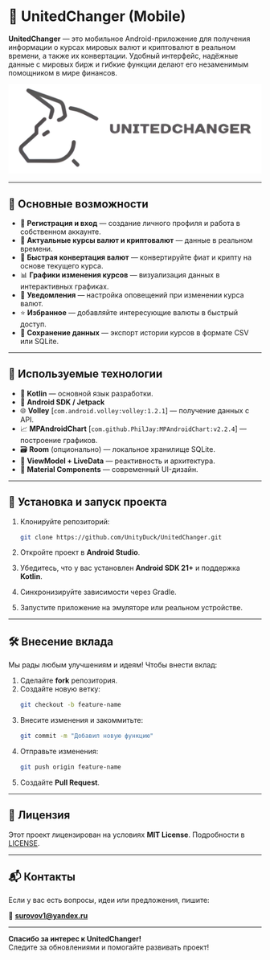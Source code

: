 # 📱 UnitedChanger (Mobile)

**UnitedChanger** — это мобильное Android-приложение для получения информации о курсах мировых валют и криптовалют в реальном времени, а также их конвертации. Удобный интерфейс, надёжные данные с мировых бирж и гибкие функции делают его незаменимым помощником в мире финансов.

![Logo](images/ReadMeIcon.png)

---

## 🔧 Основные возможности

- 🔐 **Регистрация и вход** — создание личного профиля и работа в собственном аккаунте.
- 💱 **Актуальные курсы валют и криптовалют** — данные в реальном времени.
- 🔄 **Быстрая конвертация валют** — конвертируйте фиат и крипту на основе текущего курса.
- 📊 **Графики изменения курсов** — визуализация данных в интерактивных графиках.
- 🔔 **Уведомления** — настройка оповещений при изменении курса валют.
- ⭐ **Избранное** — добавляйте интересующие валюты в быстрый доступ.
- 💾 **Сохранение данных** — экспорт истории курсов в формате CSV или SQLite.

---

## 🧰 Используемые технологии

- 🧠 **Kotlin** — основной язык разработки.
- 🧩 **Android SDK / Jetpack**
- 🌐 **Volley** [`com.android.volley:volley:1.2.1`] — получение данных с API.
- 📈 **MPAndroidChart** [`com.github.PhilJay:MPAndroidChart:v2.2.4`] — построение графиков.
- 🗃 **Room** (опционально) — локальное хранилище SQLite.
- 🔄 **ViewModel + LiveData** — реактивность и архитектура.
- 🎨 **Material Components** — современный UI-дизайн.

---

## 🚀 Установка и запуск проекта

1. Клонируйте репозиторий:
   ```bash
   git clone https://github.com/UnityDuck/UnitedChanger.git
   ```

2. Откройте проект в **Android Studio**.

3. Убедитесь, что у вас установлен **Android SDK 21+** и поддержка **Kotlin**.

4. Синхронизируйте зависимости через Gradle.

5. Запустите приложение на эмуляторе или реальном устройстве.

---

## 🛠 Внесение вклада

Мы рады любым улучшениям и идеям! Чтобы внести вклад:

1. Сделайте **fork** репозитория.
2. Создайте новую ветку:
   ```bash
   git checkout -b feature-name
   ```
3. Внесите изменения и закоммитьте:
   ```bash
   git commit -m "Добавил новую функцию"
   ```
4. Отправьте изменения:
   ```bash
   git push origin feature-name
   ```
5. Создайте **Pull Request**.

---

## 📄 Лицензия

Этот проект лицензирован на условиях **MIT License**. Подробности в [LICENSE](LICENSE).

---

## 📬 Контакты

Если у вас есть вопросы, идеи или предложения, пишите:

📧 **surovov1@yandex.ru**

---

**Спасибо за интерес к UnitedChanger!**  
Следите за обновлениями и помогайте развивать проект!
